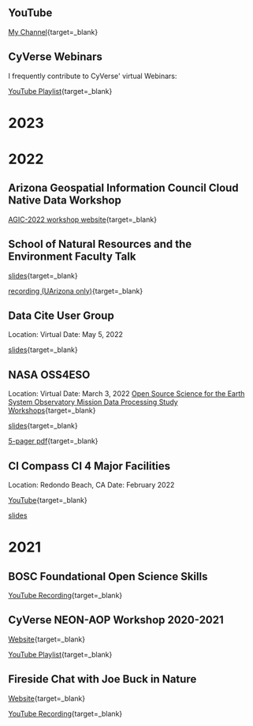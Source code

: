 ## YouTube

[My Channel](https://www.youtube.com/channel/UC5xPt9KZHccC0ehMNEkINzQ){target=_blank}

## CyVerse Webinars

I frequently contribute to CyVerse' virtual Webinars:

[YouTube Playlist](https://www.youtube.com/c/CyverseOrgProject/search?query=tyson%20swetnam){target=_blank}

# 2023

# 2022

## Arizona Geospatial Information Council Cloud Native Data Workshop

[AGIC-2022 workshop website](https://tyson-swetnam.github.io/agic-2022){target=_blank}

## School of Natural Resources and the Environment Faculty Talk

[slides](https://docs.google.com/presentation/d/1h1Swq-uzHFStOttaNUCY5t4W0gPbEjuhLvFrFMT02Lo/edit?usp=sharing){target=_blank}

[recording (UArizona only)](https://arizona.hosted.panopto.com/Panopto/Pages/Viewer.aspx?id=7446c3f0-5a4a-414e-8852-aeb7013f1e8d){target=_blank}

## Data Cite User Group

Location: Virtual
Date: May 5, 2022

[slides](https://docs.google.com/presentation/d/1QNfUDbhzSM2ClXT9Prv5uHwVO27GobpsoUE7UKq79yU/edit?usp=sharing){target=_blank}

## NASA OSS4ESO

Location: Virtual
Date: March 3, 2022
[Open Source Science for the Earth System Observatory Mission Data Processing Study Workshops](https://www.earthdata.nasa.gov/esds/open-science/oss-for-eso-workshops){target=_blank}

[slides](https://docs.google.com/presentation/d/1sjxda95y-wZvVwQtYIoC5gDzxutdg9Wz/edit?usp=sharing&ouid=112865986273508210594&rtpof=true&sd=true){target=_blank}

[5-pager pdf](https://zenodo.org/record/5942573/files/CyVerse_OSSPS_Workshop_2%20RFI_Response.pdf){target=_blank}

## CI Compass CI 4 Major Facilities

Location: Redondo Beach, CA
Date: February 2022

[YouTube](https://www.youtube.com/watch?v=M5xFHLYgGmw){target=_blank}

[slides](https://docs.google.com/presentation/d/1lnEZs15WkOMcCC-oikgzFwUkdrsYFctoIy99WVpGLc8/edit?usp=sharing)

# 2021

## BOSC Foundational Open Science Skills

[YouTube Recording](https://www.youtube.com/watch?v=DqqWdejDtDA){target=_blank} 

## CyVerse NEON-AOP Workshop 2020-2021

[Website](https://cyverse-2020-neon-aop-workshop.readthedocs-hosted.com/en/latest/){target=_blank}

[YouTube Playlist](https://www.youtube.com/playlist?list=PL38WPXpo-ZW0x0f_nsWYO9eCuf5odC8Dw){target=_blank}

## Fireside Chat with Joe Buck in Nature

[Website](https://www.joebuckinnature.com){target=_blank}

[YouTube Recording](https://www.youtube.com/watch?v=oVgg5YY3eTs&t=2016s){target=_blank}